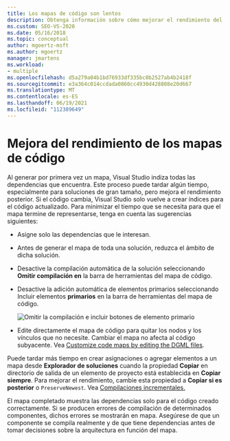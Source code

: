 ```yaml
---
title: Los mapas de código son lentos
description: Obtenga información sobre cómo mejorar el rendimiento del mapa de código y cómo puede minimizar el tiempo necesario para finalizar la representación.
ms.custom: SEO-VS-2020
ms.date: 05/16/2018
ms.topic: conceptual
author: mgoertz-msft
ms.author: mgoertz
manager: jmartens
ms.workload:
- multiple
ms.openlocfilehash: d5a279a04b1bd76933df335bc0b2527ab4b2418f
ms.sourcegitcommit: e3a364c014ccdada0860cc4930d428808e20d667
ms.translationtype: MT
ms.contentlocale: es-ES
ms.lasthandoff: 06/19/2021
ms.locfileid: "112389649"
---
```

# <a name="improve-performance-for-code-maps"></a>Mejora del rendimiento de los mapas de código

Al generar por primera vez un mapa, Visual Studio indiza todas las dependencias que encuentra. Este proceso puede tardar algún tiempo, especialmente para soluciones de gran tamaño, pero mejora el rendimiento posterior. Si el código cambia, Visual Studio solo vuelve a crear índices para el código actualizado. Para minimizar el tiempo que se necesita para que el mapa termine de representarse, tenga en cuenta las sugerencias siguientes:

- Asigne solo las dependencias que le interesan.

- Antes de generar el mapa de toda una solución, reduzca el ámbito de dicha solución.

- Desactive la compilación automática de la solución seleccionando **Omitir compilación en** la barra de herramientas del mapa de código.

- Desactive la adición automática de elementos primarios seleccionando Incluir elementos **primarios** en la barra de herramientas del mapa de código.

   ![Omitir la compilación e incluir botones de elemento primario](../modeling/media/codemapsfilterskipbuildicons.png)

- Edite directamente el mapa de código para quitar los nodos y los vínculos que no necesite. Cambiar el mapa no afecta al código subyacente. Vea [Customize code maps by editing the DGML files](../modeling/customize-code-maps-by-editing-the-dgml-files.md).

Puede tardar más tiempo en crear asignaciones o agregar elementos a un mapa desde **Explorador de soluciones** cuando la propiedad **Copiar** en directorio de salida de un elemento de proyecto está establecida en **Copiar siempre**. Para mejorar el rendimiento, cambie esta propiedad a **Copiar si es posterior** o `PreserveNewest`. Vea [Compilaciones incrementales.](../msbuild/incremental-builds.md)

El mapa completado muestra las dependencias solo para el código creado correctamente. Si se producen errores de compilación de determinados componentes, dichos errores se mostrarán en mapa. Asegúrese de que un componente se compila realmente y de que tiene dependencias antes de tomar decisiones sobre la arquitectura en función del mapa.

